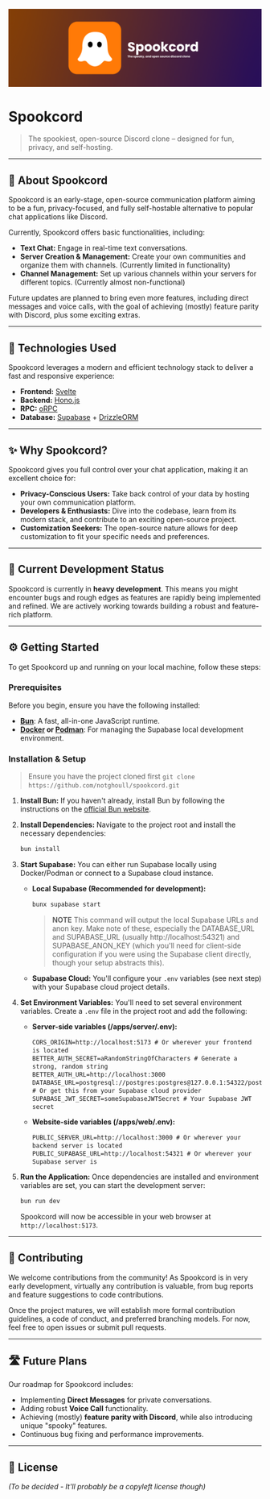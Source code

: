 ![Spookcord banner](.readme_assets/spookcord_banner.png)

# Spookcord

> The spookiest, open-source Discord clone – designed for fun, privacy, and self-hosting.

---

## 👻 About Spookcord

Spookcord is an early-stage, open-source communication platform aiming to be a fun, privacy-focused, and fully self-hostable alternative to popular chat applications like Discord.

Currently, Spookcord offers basic functionalities, including:

- **Text Chat:** Engage in real-time text conversations.
- **Server Creation & Management:** Create your own communities and organize them with channels. (Currently limited in functionality)
- **Channel Management:** Set up various channels within your servers for different topics. (Currently almost non-functional)

Future updates are planned to bring even more features, including direct messages and voice calls, with the goal of achieving (mostly) feature parity with Discord, plus some exciting extras.

---

## 🚀 Technologies Used

Spookcord leverages a modern and efficient technology stack to deliver a fast and responsive experience:

- **Frontend:** [Svelte](https://svelte.dev/)
- **Backend:** [Hono.js](https://hono.dev/)
- **RPC:** [oRPC](https://github.com/oRPC/orpc)
- **Database:** [Supabase](https://supabase.com/) + [DrizzleORM](https://orm.drizzle.team/)

---

## ✨ Why Spookcord?

Spookcord gives you full control over your chat application, making it an excellent choice for:

- **Privacy-Conscious Users:** Take back control of your data by hosting your own communication platform.
- **Developers & Enthusiasts:** Dive into the codebase, learn from its modern stack, and contribute to an exciting open-source project.
- **Customization Seekers:** The open-source nature allows for deep customization to fit your specific needs and preferences.

---

## 🚧 Current Development Status

Spookcord is currently in **heavy development**. This means you might encounter bugs and rough edges as features are rapidly being implemented and refined. We are actively working towards building a robust and feature-rich platform.

---

## ⚙️ Getting Started

To get Spookcord up and running on your local machine, follow these steps:

### Prerequisites

Before you begin, ensure you have the following installed:

- **[Bun](https://bun.sh/)**: A fast, all-in-one JavaScript runtime.
- **[Docker](https://www.docker.com/) or [Podman](https://podman.io/)**: For managing the Supabase local development environment.

### Installation & Setup

> Ensure you have the project cloned first `git clone https://github.com/notghoull/spookcord.git`

1.  **Install Bun:** If you haven't already, install Bun by following the instructions on the [official Bun website](https://bun.sh/docs/installation).
2.  **Install Dependencies:** Navigate to the project root and install the necessary dependencies:
    ```bash
    bun install
    ```
3.  **Start Supabase:** You can either run Supabase locally using Docker/Podman or connect to a Supabase cloud instance.
    - **Local Supabase (Recommended for development):**
      ```bash
      bunx supabase start
      ```
      > **NOTE**
      > This command will output the local Supabase URLs and anon key. Make note of these, especially the DATABASE_URL and SUPABASE_URL (usually http://localhost:54321) and SUPABASE_ANON_KEY (which you'll need for client-side configuration if you were using the Supabase client directly, though your setup abstracts this).
    - **Supabase Cloud:** You'll configure your `.env` variables (see next step) with your Supabase cloud project details.
4.  **Set Environment Variables:** You'll need to set several environment variables. Create a `.env` file in the project root and add the following:

    - **Server-side variables (/apps/server/.env):**
      ```
      CORS_ORIGIN=http://localhost:5173 # Or wherever your frontend is located
      BETTER_AUTH_SECRET=aRandomStringOfCharacters # Generate a strong, random string
      BETTER_AUTH_URL=http://localhost:3000
      DATABASE_URL=postgresql://postgres:postgres@127.0.0.1:54322/postgres # Or get this from your Supabase cloud provider
      SUPABASE_JWT_SECRET=someSupabaseJWTSecret # Your Supabase JWT secret
      ```
    - **Website-side variables (/apps/web/.env):**
      ```
      PUBLIC_SERVER_URL=http://localhost:3000 # Or wherever your backend server is located
      PUBLIC_SUPABASE_URL=http://localhost:54321 # Or wherever your Supabase server is
      ```

5.  **Run the Application:** Once dependencies are installed and environment variables are set, you can start the development server:
    ```bash
    bun run dev
    ```
    Spookcord will now be accessible in your web browser at `http://localhost:5173`.

---

## 🤝 Contributing

We welcome contributions from the community! As Spookcord is in very early development, virtually any contribution is valuable, from bug reports and feature suggestions to code contributions.

Once the project matures, we will establish more formal contribution guidelines, a code of conduct, and preferred branching models. For now, feel free to open issues or submit pull requests.

---

## 🛣️ Future Plans

Our roadmap for Spookcord includes:

- Implementing **Direct Messages** for private conversations.
- Adding robust **Voice Call** functionality.
- Achieving (mostly) **feature parity with Discord**, while also introducing unique "spooky" features.
- Continuous bug fixing and performance improvements.

---

## 📄 License

_(To be decided - It'll probably be a copyleft license though)_
